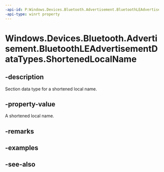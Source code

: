 ----api-id: P:Windows.Devices.Bluetooth.Advertisement.BluetoothLEAdvertisementDataTypes.ShortenedLocalName
-api-type: winrt property
---<!-- Property syntaxpublic byte ShortenedLocalName { get; }--># Windows.Devices.Bluetooth.Advertisement.BluetoothLEAdvertisementDataTypes.ShortenedLocalName## -descriptionSection data type for a shortened local name.## -property-valueA shortened local name.## -remarks## -examples## -see-also
